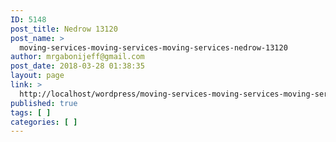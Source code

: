 ```yaml
---
ID: 5148
post_title: Nedrow 13120
post_name: >
  moving-services-moving-services-moving-services-nedrow-13120
author: mrgabonijeff@gmail.com
post_date: 2018-03-28 01:38:35
layout: page
link: >
  http://localhost/wordpress/moving-services-moving-services-moving-services-nedrow-13120/
published: true
tags: [ ]
categories: [ ]
---
```

